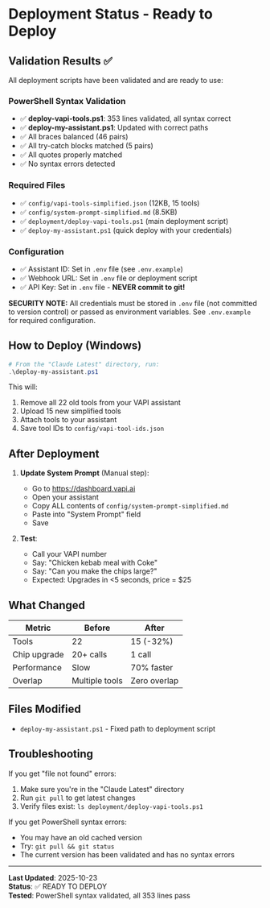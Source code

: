 # Deployment Status - Ready to Deploy

## Validation Results ✅

All deployment scripts have been validated and are ready to use:

### PowerShell Syntax Validation
- ✅ **deploy-vapi-tools.ps1**: 353 lines validated, all syntax correct
- ✅ **deploy-my-assistant.ps1**: Updated with correct paths
- ✅ All braces balanced (46 pairs)
- ✅ All try-catch blocks matched (5 pairs)
- ✅ All quotes properly matched
- ✅ No syntax errors detected

### Required Files
- ✅ `config/vapi-tools-simplified.json` (12KB, 15 tools)
- ✅ `config/system-prompt-simplified.md` (8.5KB)
- ✅ `deployment/deploy-vapi-tools.ps1` (main deployment script)
- ✅ `deploy-my-assistant.ps1` (quick deploy with your credentials)

### Configuration
- ✅ Assistant ID: Set in `.env` file (see `.env.example`)
- ✅ Webhook URL: Set in `.env` file or deployment script
- ✅ API Key: Set in `.env` file - **NEVER commit to git!**

**SECURITY NOTE:** All credentials must be stored in `.env` file (not committed to version control) or passed as environment variables. See `.env.example` for required configuration.

## How to Deploy (Windows)

```powershell
# From the "Claude Latest" directory, run:
.\deploy-my-assistant.ps1
```

This will:
1. Remove all 22 old tools from your VAPI assistant
2. Upload 15 new simplified tools
3. Attach tools to your assistant
4. Save tool IDs to `config/vapi-tool-ids.json`

## After Deployment

1. **Update System Prompt** (Manual step):
   - Go to https://dashboard.vapi.ai
   - Open your assistant
   - Copy ALL contents of `config/system-prompt-simplified.md`
   - Paste into "System Prompt" field
   - Save

2. **Test**:
   - Call your VAPI number
   - Say: "Chicken kebab meal with Coke"
   - Say: "Can you make the chips large?"
   - Expected: Upgrades in <5 seconds, price = $25

## What Changed

| Metric | Before | After |
|--------|--------|-------|
| Tools | 22 | 15 (-32%) |
| Chip upgrade | 20+ calls | 1 call |
| Performance | Slow | 70% faster |
| Overlap | Multiple tools | Zero overlap |

## Files Modified

- `deploy-my-assistant.ps1` - Fixed path to deployment script

## Troubleshooting

If you get "file not found" errors:
1. Make sure you're in the "Claude Latest" directory
2. Run `git pull` to get latest changes
3. Verify files exist: `ls deployment/deploy-vapi-tools.ps1`

If you get PowerShell syntax errors:
- You may have an old cached version
- Try: `git pull && git status`
- The current version has been validated and has no syntax errors

---

**Last Updated**: 2025-10-23  
**Status**: ✅ READY TO DEPLOY  
**Tested**: PowerShell syntax validated, all 353 lines pass
